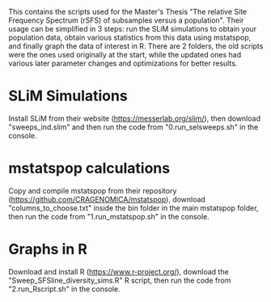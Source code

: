 This contains the scripts used for the Master's Thesis "The relative Site Frequency Spectrum (rSFS) of subsamples versus a population". Their usage can be simplified in 3 steps: run the SLiM simulations to obtain your population data, obtain various statistics from this data using mstatspop, and finally graph the data of interest in R. There are 2 folders, the old scripts were the ones used originally at the start, while the updated ones had various later parameter changes and optimizations for better results.

# SLiM Simulations

Install SLiM from their website (https://messerlab.org/slim/), then download "sweeps_ind.slim" and then run the code from "0.run_selsweeps.sh" in the console.

# mstatspop calculations

Copy and compile mstatspop from their repository (https://github.com/CRAGENOMICA/mstatspop), download "columns_to_choose.txt" inside the bin folder in the main mstatspop folder, then run the code from "1.run_mstatspop.sh" in the console.

# Graphs in R

Download and install R (https://www.r-project.org/), download the "Sweep_SFSline_diversity_sims.R" R script, then run the code from "2.run_Rscript.sh" in the console.
